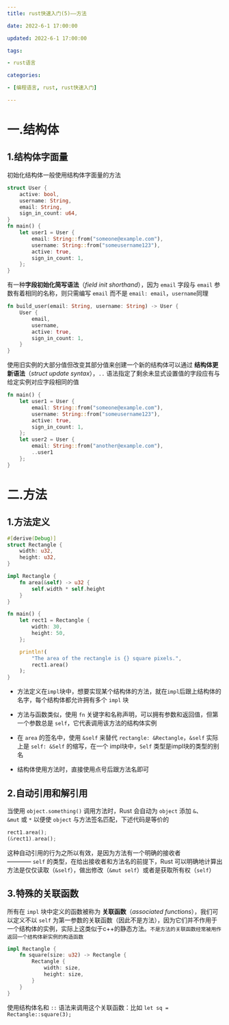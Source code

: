 ```yaml
---
title: rust快速入门(5)——方法

date: 2022-6-1 17:00:00

updated: 2022-6-1 17:00:00

tags:

- rust语言

categories:

- [编程语言, rust, rust快速入门]

---
```


# 一.结构体

## 1.结构体字面量

初始化结构体一般使用结构体字面量的方法

```rust
struct User {
    active: bool,
    username: String,
    email: String,
    sign_in_count: u64,
}
fn main() {
    let user1 = User {
        email: String::from("someone@example.com"),
        username: String::from("someusername123"),
        active: true,
        sign_in_count: 1,
    };
}
```

有一种**字段初始化简写语法**（*field init shorthand*），因为 `email` 字段与 `email` 参数有着相同的名称，则只需编写 `email` 而不是 `email: email`，`username`同理

```rust
fn build_user(email: String, username: String) -> User {
    User {
        email,
        username,
        active: true,
        sign_in_count: 1,
    }
}
```

使用旧实例的大部分值但改变其部分值来创建一个新的结构体可以通过 **结构体更新语法**（*struct update syntax*），`..` 语法指定了剩余未显式设置值的字段应有与给定实例对应字段相同的值

```rust
fn main() {
    let user1 = User {
        email: String::from("someone@example.com"),
        username: String::from("someusername123"),
        active: true,
        sign_in_count: 1,
    };
    let user2 = User {
        email: String::from("another@example.com"),
        ..user1
    };
}
```

# 二.方法

## 1.方法定义

```rust
#[derive(Debug)]
struct Rectangle {
    width: u32,
    height: u32,
}

impl Rectangle {
    fn area(&self) -> u32 {
        self.width * self.height
    }
}

fn main() {
    let rect1 = Rectangle {
        width: 30,
        height: 50,
    };

    println!(
        "The area of the rectangle is {} square pixels.",
        rect1.area()
    );
}
```

- 方法定义在`impl`块中，想要实现某个结构体的方法，就在`impl`后跟上结构体的名字，每个结构体都允许拥有多个 `impl` 块

- 方法与函数类似，使用 `fn` 关键字和名称声明，可以拥有参数和返回值，但第一个参数总是 `self`，它代表调用该方法的结构体实例

- 在 `area` 的签名中，使用 `&self` 来替代 `rectangle: &Rectangle`，`&self` 实际上是 `self: &Self` 的缩写，在一个 impl块中，`Self` 类型是impl块的类型的别名

- 结构体使用方法时，直接使用点号后跟方法名即可

## 2.自动引用和解引用

当使用 `object.something()` 调用方法时，Rust 会自动为 `object` 添加 `&`、`&mut` 或 `*` 以便使 `object` 与方法签名匹配，下述代码是等价的

```rust
rect1.area();
(&rect1).area();
```

这种自动引用的行为之所以有效，是因为方法有一个明确的接收者———— `self` 的类型，在给出接收者和方法名的前提下，Rust 可以明确地计算出方法是仅仅读取（`&self`），做出修改（`&mut self`）或者是获取所有权（`self`）

## 3.特殊的关联函数

所有在 `impl` 块中定义的函数被称为 **关联函数**（*associated functions*），我们可以定义不以 `self` 为第一参数的关联函数（因此不是方法），因为它们并不作用于一个结构体的实例，实际上这类似于c++的静态方法。`不是方法的关联函数经常被用作返回一个结构体新实例的构造函数`

```rust
impl Rectangle {
    fn square(size: u32) -> Rectangle {
        Rectangle {
            width: size,
            height: size,
        }
    }
}
```

使用结构体名和 `::` 语法来调用这个关联函数：比如 `let sq = Rectangle::square(3);`
